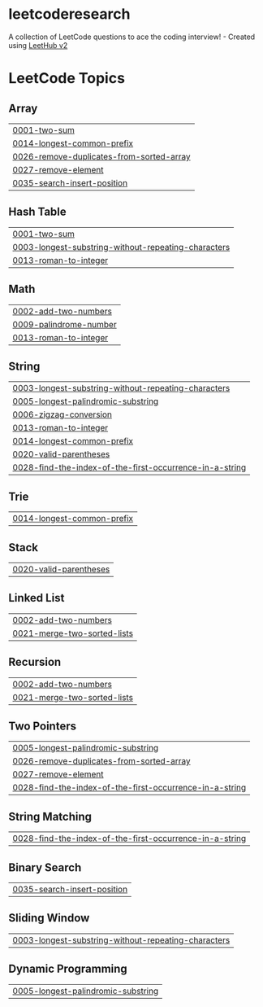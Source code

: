 # leetcoderesearch
A collection of LeetCode questions to ace the coding interview! - Created using [LeetHub v2](https://github.com/arunbhardwaj/LeetHub-2.0)

<!---LeetCode Topics Start-->
# LeetCode Topics
## Array
|  |
| ------- |
| [0001-two-sum](https://github.com/dstrimble/leetcoderesearch/tree/master/0001-two-sum) |
| [0014-longest-common-prefix](https://github.com/dstrimble/leetcoderesearch/tree/master/0014-longest-common-prefix) |
| [0026-remove-duplicates-from-sorted-array](https://github.com/dstrimble/leetcoderesearch/tree/master/0026-remove-duplicates-from-sorted-array) |
| [0027-remove-element](https://github.com/dstrimble/leetcoderesearch/tree/master/0027-remove-element) |
| [0035-search-insert-position](https://github.com/dstrimble/leetcoderesearch/tree/master/0035-search-insert-position) |
## Hash Table
|  |
| ------- |
| [0001-two-sum](https://github.com/dstrimble/leetcoderesearch/tree/master/0001-two-sum) |
| [0003-longest-substring-without-repeating-characters](https://github.com/dstrimble/leetcoderesearch/tree/master/0003-longest-substring-without-repeating-characters) |
| [0013-roman-to-integer](https://github.com/dstrimble/leetcoderesearch/tree/master/0013-roman-to-integer) |
## Math
|  |
| ------- |
| [0002-add-two-numbers](https://github.com/dstrimble/leetcoderesearch/tree/master/0002-add-two-numbers) |
| [0009-palindrome-number](https://github.com/dstrimble/leetcoderesearch/tree/master/0009-palindrome-number) |
| [0013-roman-to-integer](https://github.com/dstrimble/leetcoderesearch/tree/master/0013-roman-to-integer) |
## String
|  |
| ------- |
| [0003-longest-substring-without-repeating-characters](https://github.com/dstrimble/leetcoderesearch/tree/master/0003-longest-substring-without-repeating-characters) |
| [0005-longest-palindromic-substring](https://github.com/dstrimble/leetcoderesearch/tree/master/0005-longest-palindromic-substring) |
| [0006-zigzag-conversion](https://github.com/dstrimble/leetcoderesearch/tree/master/0006-zigzag-conversion) |
| [0013-roman-to-integer](https://github.com/dstrimble/leetcoderesearch/tree/master/0013-roman-to-integer) |
| [0014-longest-common-prefix](https://github.com/dstrimble/leetcoderesearch/tree/master/0014-longest-common-prefix) |
| [0020-valid-parentheses](https://github.com/dstrimble/leetcoderesearch/tree/master/0020-valid-parentheses) |
| [0028-find-the-index-of-the-first-occurrence-in-a-string](https://github.com/dstrimble/leetcoderesearch/tree/master/0028-find-the-index-of-the-first-occurrence-in-a-string) |
## Trie
|  |
| ------- |
| [0014-longest-common-prefix](https://github.com/dstrimble/leetcoderesearch/tree/master/0014-longest-common-prefix) |
## Stack
|  |
| ------- |
| [0020-valid-parentheses](https://github.com/dstrimble/leetcoderesearch/tree/master/0020-valid-parentheses) |
## Linked List
|  |
| ------- |
| [0002-add-two-numbers](https://github.com/dstrimble/leetcoderesearch/tree/master/0002-add-two-numbers) |
| [0021-merge-two-sorted-lists](https://github.com/dstrimble/leetcoderesearch/tree/master/0021-merge-two-sorted-lists) |
## Recursion
|  |
| ------- |
| [0002-add-two-numbers](https://github.com/dstrimble/leetcoderesearch/tree/master/0002-add-two-numbers) |
| [0021-merge-two-sorted-lists](https://github.com/dstrimble/leetcoderesearch/tree/master/0021-merge-two-sorted-lists) |
## Two Pointers
|  |
| ------- |
| [0005-longest-palindromic-substring](https://github.com/dstrimble/leetcoderesearch/tree/master/0005-longest-palindromic-substring) |
| [0026-remove-duplicates-from-sorted-array](https://github.com/dstrimble/leetcoderesearch/tree/master/0026-remove-duplicates-from-sorted-array) |
| [0027-remove-element](https://github.com/dstrimble/leetcoderesearch/tree/master/0027-remove-element) |
| [0028-find-the-index-of-the-first-occurrence-in-a-string](https://github.com/dstrimble/leetcoderesearch/tree/master/0028-find-the-index-of-the-first-occurrence-in-a-string) |
## String Matching
|  |
| ------- |
| [0028-find-the-index-of-the-first-occurrence-in-a-string](https://github.com/dstrimble/leetcoderesearch/tree/master/0028-find-the-index-of-the-first-occurrence-in-a-string) |
## Binary Search
|  |
| ------- |
| [0035-search-insert-position](https://github.com/dstrimble/leetcoderesearch/tree/master/0035-search-insert-position) |
## Sliding Window
|  |
| ------- |
| [0003-longest-substring-without-repeating-characters](https://github.com/dstrimble/leetcoderesearch/tree/master/0003-longest-substring-without-repeating-characters) |
## Dynamic Programming
|  |
| ------- |
| [0005-longest-palindromic-substring](https://github.com/dstrimble/leetcoderesearch/tree/master/0005-longest-palindromic-substring) |
<!---LeetCode Topics End-->